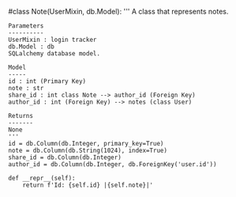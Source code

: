 #class Note(UserMixin, db.Model):
    '''
    A class that represents notes.

    Parameters
    ----------
    UserMixin : login tracker
    db.Model : db
    SQLalchemy database model.

    Model
    -----
    id : int (Primary Key)
    note : str
    share_id : int class Note --> author_id (Foreign Key)
    author_id : int (Foreign Key) --> notes (class User)

    Returns
    -------
    None
    '''
    id = db.Column(db.Integer, primary_key=True)
    note = db.Column(db.String(1024), index=True)
    share_id = db.Column(db.Integer)
    author_id = db.Column(db.Integer, db.ForeignKey('user.id'))

    def __repr__(self):
        return f'Id: {self.id} |{self.note}|'
